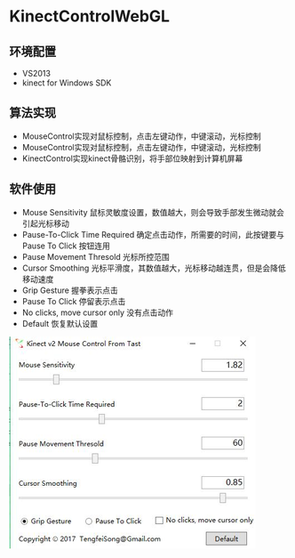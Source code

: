  KinectControlWebGL
======================
环境配置
----------------------
* VS2013
* kinect for Windows SDK

算法实现
-----------------------
* MouseControl实现对鼠标控制，点击左键动作，中键滚动，光标控制
* MouseControl实现对鼠标控制，点击左键动作，中键滚动，光标控制
* KinectControl实现kinect骨骼识别，将手部位映射到计算机屏幕

软件使用
----------------------
* Mouse Sensitivity 鼠标灵敏度设置，数值越大，则会导致手部发生微动就会引起光标移动
* Pause-To-Click Time Required 确定点击动作，所需要的时间，此按键要与Pause To Click 按钮连用
* Pause Movement Thresold 光标所控范围
* Cursor Smoothing 光标平滑度，其数值越大，光标移动越连贯，但是会降低移动速度
* Grip Gesture 握拳表示点击
* Pause To Click 停留表示点击
* No clicks, move cursor only 没有点击动作
* Default 恢复默认设置

![](https://github.com/Tast0/KinectControlWebGL/blob/master/KinectControlWebGL/20171016220250.jpg)  

